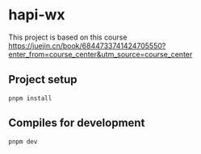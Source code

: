# hapi-wx

This project is based on this course
https://juejin.cn/book/6844733741424705550?enter_from=course_center&utm_source=course_center

## Project setup
```
pnpm install
```

## Compiles for development
```
pnpm dev
```